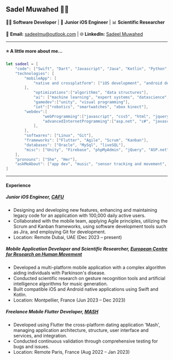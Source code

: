## Sadel Muwahed 👩‍💻

👩‍💻 **Software Developer** | 📱 **Junior iOS Engineer** | 📊 **Scientific Researcher**

📧 **Email:** sadeelmu@outlook.com | 🌐 **LinkedIn:** [Sadeel Muwahed](https://www.linkedin.com/in/sadeel-muwahed/) 

---

#### ⭐ A little more about me...  

```swift
let sadeel = [
    "code": ["Swift", "Dart", "Javascript", "Java", "Kotlin", "Python", "SQL", "C#", "C++", "C"],
    "technologies": [
        "mobileApp": [
            "native and crossplatform": ["iOS development", "android development", "flutter"],
        ],
            "optimizations":["algorithms", "data structures"],
            "ai": ["machine learning", "expert systems", "datascience", "predictive algorithms"],
            "gamedev":["unity", "visual programming"],
            "iot":["robotics", "smartwatches", "xbox kinect"],
        "webdev":[
                "webProgramming":["javascript", "css5", "html", "jquery", "phpMyAdmin"],
                "advancedInternetProgramming":["asp.net", "c#", "javascript", "html", "css"]
            ],
        ],
        "softwares": ["Linux", "Git"],
        "frameworks": ["Flutter", "Agile", "Scrum", "Kanban"],
        "databases": ["Oracle", "MySql", "liveSQL"],
        "misc": ["Unity", "Firebase", "phpMyAdmin", "jQuery", "ASP.net"]
    ],
    "pronouns": ["She", "Her"],
    "askMeAbout": ["app dev", "music", "sensor tracking and movement", "web dev", "tech", "muay thai", "fractals", "tetris"]
]
```

---

#### Experience

##### Junior iOS Engineer, [CAFU](https://www.cafu.com/)
- Designing and developing new features, enhancing and maintaining legacy code for an application with 100,000 daily active users.
- Collaborated with the mobile team, applying Agile principles, utilizing the Scrum and Kanban frameworks, using software development tools such as Jira, and employing Git for development.
- Location: Remote Dubai, UAE (Dec 2023 – present)

##### Mobile Application Developer and Scientific Researcher, [European Centre for Research on Human Movement](https://dhm.euromov.eu/)
- Developed a multi-platform mobile application with a complex algorithm aiding individuals with Parkinson's disease.
- Conducted scientific research on gesture recognition tools and artificial intelligence algorithms for music generation.
- Built compatible iOS and Android native applications using Swift and Kotlin.
- Location: Montpellier, France (Jun 2023 – Dec 2023)

##### Freelance Mobile Flutter Developer, [MASH](https://apps.apple.com/jo/app/mash/id6444130930)
- Developed using Flutter the cross-platform dating application 'Mash', managing application architecture, structure, user interface and services, and integration.
- Conducted continuous validation through comprehensive testing for bugs and issues.
- Location: Remote Paris, France (Aug 2022 – Jan 2023)
